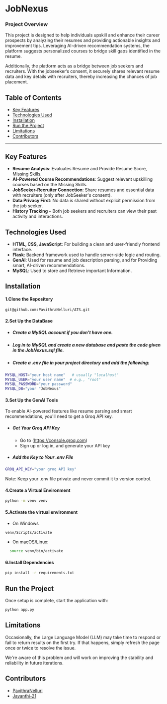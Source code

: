 # JobNexus
### Project Overview
This project is designed to help individuals upskill and enhance their career prospects by analyzing their resumes and providing actionable insights and improvement tips. Leveraging AI-driven recommendation systems, the platform suggests personalized courses to bridge skill gaps identified in the resume.

Additionally, the platform acts as a bridge between job seekers and recruiters. With the jobseeker’s consent, it securely shares relevant resume data and key details with recruiters, thereby increasing the chances of job placement.
## Table of Contents
- [Key Features](#key-features)
- [Technologies Used](#technologies-used)
- [Installation](#installation)
- [Run the Project](#run-the-project)
- [Limitations](#limitations)
- [Contributors](#contributors)
---
## Key Features
-  **Resume Analysis**: Evaluates Resume and Provide Resume Score, Missing Skills.
-  **AI-Powered Course Recommendations**: Suggest relevant upskilling courses based on the Missing Skills.
-  **JobSeeker-Recruiter Connection**: Share resumes and essential data with recruiters (only after JobSeeker's consent).
-  **Data Privacy First**: No data is shared without explicit permission from the job seeker.
-  **History Tracking** – Both job seekers and recruiters can view their past activity and interactions.
## Technologies Used
-  **HTML, CSS, JavaScript**: For building a clean and user-friendly frontend interface.
-  **Flask**: Backend framework used to handle server-side logic and routing.
-  **GenAI**: Used for resume and job description parsing, and for Providing smart, AI-driven recommendations.
-  **MySQL**: Used to store and Retrieve important Information.
## Installation
#### 1.Clone the Repository
```bash
git@github.com:PavithraNelluri/ATS.git
```
#### 2.Set Up the DataBase
-  ##### Create a MySQL account if you don’t have one. 
- #####  Log in to MySQL and create a new database and paste the code given in the JobNexus.sql file.
- #####  Create a .env file in your project directory and add the following:

```bash
MYSQL_HOST="your host name"   # usually "localhost"
MYSQL_USER="your user name"  # e.g., "root"
MYSQL_PASSWORD="your password"
MYSQL_DB="your "JobNexus"
```
#### 3.Set Up the GenAI Tools
To enable AI-powered features like resume parsing and smart recommendations, you'll need to get a Groq API key.
- ##### Get Your Groq API Key
  - Go to (https://console.groq.com)
  - Sign up or log in, and generate your API key
- #####  Add the Key to Your .env File
``` bash
GROQ_API_KEY="your groq API key"
```
 Note: Keep your .env file private and never commit it to version control.
#### 4.Create a Virtual Environment
```bash
python -m venv venv
```
#### 5.Activate the virtual environment
- On Windows
```bash
venv/Scripts/activate
```
- On macOS/Linux:
```bash
  source venv/bin/activate
```
#### 6.Install Dependencies
```bash
pip install -r requirements.txt
```
## Run the Project
Once setup is complete, start the application with: 
```bash
python app.py
```
##  Limitations
Occasionally, the Large Language Model (LLM) may take time to respond or fail to return results on the first try.
If that happens, simply refresh the page once or twice to resolve the issue.

We're aware of this problem and will work on improving the stability and reliability in future iterations.


## Contributors
- [PavithraNelluri](https://github.com/PavithraNelluri)
- [Jayanthi-21](https://github.com/Jayanthi-21)


  
